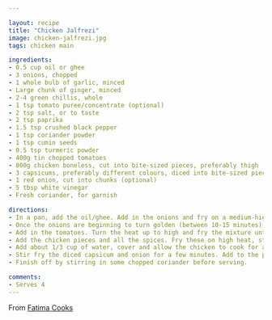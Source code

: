 ```yaml
---

layout: recipe
title: "Chicken Jalfrezi"
image: chicken-jalfrezi.jpg
tags: chicken main

ingredients:	
- 0.5 cup oil or ghee
- 3 onions, chopped
- 1 whole bulb of garlic, minced
- Large chunk of ginger, minced
- 2-4 green chillis, whole
- 1 tsp tomato puree/concentrate (optional)
- 2 tsp salt, or to taste
- 2 tsp paprika
- 1.5 tsp crushed black pepper
- 1 tsp coriander powder
- 1 tsp cumin seeds
- 0.5 tsp turmeric powder
- 400g tin chopped tomatoes
- 800g chicken boneless, cut into bite-sized pieces, preferably thigh
- 3 capsicums, preferably different colours, diced into bite-sized pieces
- 1 red onion, cut into chunks (optional)
- 5 tbsp white vinegar
- Fresh coriander, for garnish 

directions: 
- In a pan, add the oil/ghee. Add in the onions and fry on a medium-high heat, stirring regularly to ensure the onions brown evenly.
- Once the onions are beginning to turn golden (between 10-15 minutes) add the garlic, ginger and green chillies. Fry this for a few minutes.
- Add in the tomatoes. Turn the heat up to high and fry the mixture until most of the water dries out, the oil begins to separate and the mixture looks jammy.
- Add the chicken pieces and all the spices. Fry these on high heat, stirring regularly to ensure the chicken does not burn and is coloured evenly. Continue to fry this for about 10 minutes.
- Add about 1/3 cup of water, cover and allow the chicken to cook for about 20 minutes.
- Stir fry the diced capsicum and onion for a few minutes. Add to the pan with the vinegar. Stir through, then turn the heat down to low and allow this to cook for between 5-10 minutes, covered with the lid.
- Finish off by stirring in some chopped coriander before serving. 

comments: 
- Serves 4
--- 
```


From [Fatima Cooks](https://fatimacooks.net/chicken-jalfrezi-recipe) 
